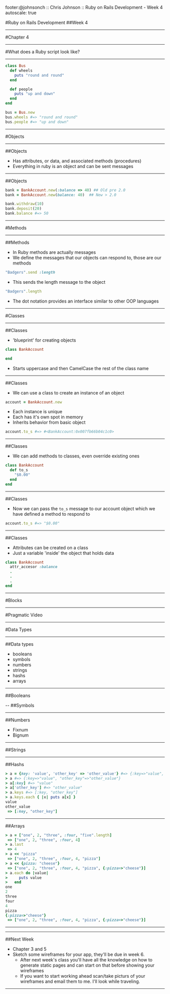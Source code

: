 footer:@johnsonch :: Chris Johnson :: Ruby on Rails Development - Week 4
autoscale: true

#Ruby on Rails Development
##Week 4

---
#Chapter 4

---
#What does a Ruby script look like?

---
```ruby
class Bus
  def wheels
    puts "round and round"
  end

  def people
    puts "up and down"
  end
end
```

```ruby
bus = Bus.new
bus.wheels #=> "round and round"
bus.people #=> "up and down"
```

---
#Objects

---
##Objects
* Has attributes, or data, and associated methods (procedures)
* Everything in ruby is an object and can be sent messages

---
##Objects

```ruby
bank = BankAccount.new(:balance => 40) ## Old pre 2.0
bank = BankAccount.new(balance: 40)  ## New > 2.0

bank.withdraw(10)
bank.deposit(20)
bank.balance #=> 50
```

---
#Methods

---
##Methods
* In Ruby methods are actually messages
* We define the messages that our objects can respond to, those are our methods

```ruby
"Badgers".send :length
```
* This sends the length message to the object

```ruby
"Badgers".length
```

* The dot notation provides an interface similar to other OOP languages

---
#Classes

---
##Classes
* 'blueprint' for creating objects

```ruby
class BankAccount

end
```

* Starts uppercase and then CamelCase the rest of the class name

---
##Classes
* We can use a class to create an instance of an object

```ruby
account = BankAccount.new
```

* Each instance is unique
* Each has it's own spot in memory
* Inherits behavior from basic object

```ruby
account.to_s #=> #<BankAccount:0x007fb66b04c1c0>
```

---
##Classes
* We can add methods to classes, even override existing ones

```ruby
class BankAccount
  def to_s
    "$0.00"
  end
end
```

---
##Classes

* Now we can pass the ```to_s``` message to our account object which we have defined a method to respond to

```ruby
account.to_s #=> "$0.00"
```

---
##Classes
* Attributes can be created on a class
* Just a variable 'inside' the object that holds data

```ruby
class BankAccount
  attr_accesor :balance
  .
  .
  .
end
```

---
#Blocks

---
#Pragmatic Video

---
#Data Types

---
##Data types
* booleans
* symbols
* numbers
* strings
* hashs
* arrays

---
##Booleans

--
##Symbols

---
##Numbers
* Fixnum
* Bignum

---
##Strings

---
##Hashs

```ruby
> a = {key: 'value', 'other_key' => 'other_value'} #=> {:key=>"value", "other_key"=>"other_value"}
> a #=> {:key=>"value", "other_key"=>"other_value"}
> a[:key] #=> "value"
> a['other_key'] #=> "other_value"
> a.keys #=> [:key, "other_key"]
> a.keys.each { |x| puts a[x] }
value
other_value
 => [:key, "other_key"]
```

---
##Arrays

```ruby
> a = ["one", 2, "three", :four, "five".length]
 => ["one", 2, "three", :four, 4]
> a.last
 => 4
> a << "pizza"
 => ["one", 2, "three", :four, 4, "pizza"]
> a << {pizza: "cheese"}
 => ["one", 2, "three", :four, 4, "pizza", {:pizza=>"cheese"}]
> a.each do |value|
>     puts value
>   end
one
2
three
four
4
pizza
{:pizza=>"cheese"}
 => ["one", 2, "three", :four, 4, "pizza", {:pizza=>"cheese"}]
```

---

---
##Next Week
* Chapter 3 and 5
* Sketch some wireframes for your app, they'll be due in week 6.
    * After next week's class you'll have all the knowledge on how to generate static pages and can start on that before showing your wireframes
    * If you want to start working ahead scan/take picturs of your wireframes and email them to me.  I'll look while traveling.

---
